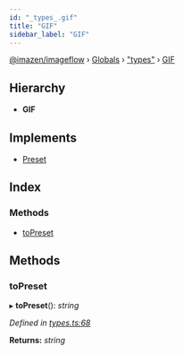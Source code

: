 ```yaml
---
id: "_types_.gif"
title: "GIF"
sidebar_label: "GIF"
---
```


[@imazen/imageflow](../index.md) › [Globals](../globals.md) › ["types"](../modules/_types_.md) › [GIF](_types_.gif.md)

## Hierarchy

* **GIF**

## Implements

* [Preset](_types_.preset.md)

## Index

### Methods

* [toPreset](_types_.gif.md#topreset)

## Methods

###  toPreset

▸ **toPreset**(): *string*

*Defined in [types.ts:68](https://github.com/imazen/imageflow-node/blob/8d7450b/lib/types.ts#L68)*

**Returns:** *string*
